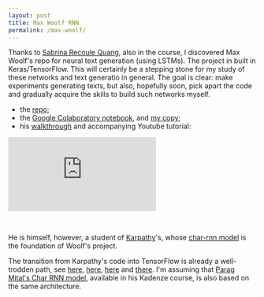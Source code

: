 ```yaml
---
layout: post
title: Max Woolf RNN 
permalink: /max-woolf/
---
```


Thanks to [Sabrina Recoule Quang](http://recoulesquang.com/), also in the course, I discovered Max Woolf's repo for neural text generation (using LSTMs). The project in built in Keras/TensorFlow. This will certainly be a stepping stone for my study of these networks and text generatio in general. The goal is clear: make experiments generating texts, but also, hopefully soon, pick apart the code and gradually acquire the skills to build such networks myself.

- the [repo](https://github.com/minimaxir/textgenrnn);
- the [Google Colaboratory notebook](https://drive.google.com/file/d/1mMKGnVxirJnqDViH7BDJxFqWrsXlPSoK/view), and [my copy](https://drive.google.com/open?id=1eymxSyGlPQfKl0zCa_Jdt8nuDQ_WXXDs);
- his [walkthrough](https://minimaxir.com/2018/05/text-neural-networks/) and accompanying Youtube tutorial:

<div class="video-container">
<iframe max-width="100%" height="auto" src="https://www.youtube.com/embed/RW7mP6BfZuY" frameborder="0" allow="autoplay; encrypted-media" allowfullscreen></iframe>
</div>

&nbsp;

He is himself, however, a student of [Karpathy](https://twitter.com/karpathy)'s, whose [char-rnn model](https://github.com/karpathy/char-rnn) is the foundation of Woolf's project.

The transition from Karpathy's code into TensorFlow is already a well-trodden path, see [here](https://r2rt.com/recurrent-neural-networks-in-tensorflow-ii.html), [here](https://github.com/sherjilozair/char-rnn-tensorflow), [here](https://github.com/crazydonkey200/tensorflow-char-rnn) and [there](https://github.com/sherjilozair/char-rnn-tensorflow). I'm assuming that [Parag Mital's Char RNN model](https://github.com/pkmital/pycadl/blob/577931dfffdd7cecbcb565c84a470aca12d2b214/cadl/charrnn.py), available in his Kadenze course, is also based on the same architecture.

